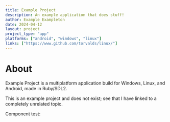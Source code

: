 ```yaml
---
title: Example Project
description: An example application that does stuff!
author: Example Exampleton
date: 2024-04-12
layout: project
project_type: "app"
platforms: ["android", "windows", "linux"]
links: ["https://www.github.com/torvalds/linux/"]
---
```


# About
Example Project is a multiplatform application build for Windows, Linux, and Android, made in Ruby/SDL2.

This is an example project and does not exist; see that I have linked to a completely unrelated topic.

Component test: